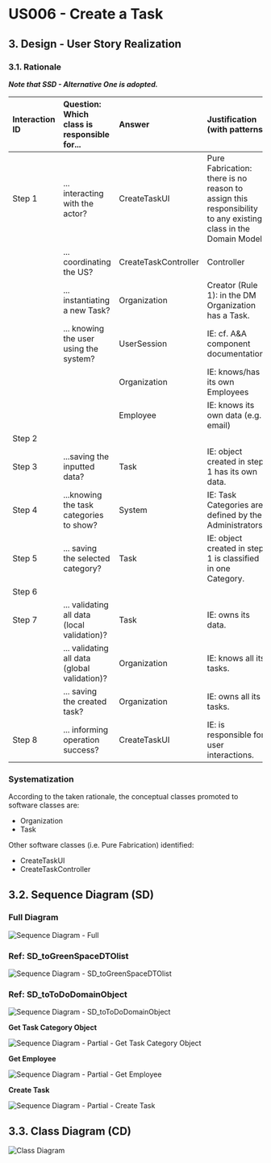# US006 - Create a Task

## 3. Design - User Story Realization

### 3.1. Rationale

_**Note that SSD - Alternative One is adopted.**_

| Interaction ID | Question: Which class is responsible for...   | Answer               | Justification (with patterns)                                                                                 |
|:---------------|:----------------------------------------------|:---------------------|:--------------------------------------------------------------------------------------------------------------|
| Step 1  		     | 	... interacting with the actor?              | CreateTaskUI         | Pure Fabrication: there is no reason to assign this responsibility to any existing class in the Domain Model. |
| 			  		        | 	... coordinating the US?                     | CreateTaskController | Controller                                                                                                    |
| 			  		        | 	... instantiating a new Task?                | Organization         | Creator (Rule 1): in the DM Organization has a Task.                                                          |
| 			  		        | ... knowing the user using the system?        | UserSession          | IE: cf. A&A component documentation.                                                                          |
| 			  		        | 							                                       | Organization         | IE: knows/has its own Employees                                                                               |
| 			  		        | 							                                       | Employee             | IE: knows its own data (e.g. email)                                                                           |
| Step 2  		     | 							                                       |                      |                                                                                                               |
| Step 3  		     | 	...saving the inputted data?                 | Task                 | IE: object created in step 1 has its own data.                                                                |
| Step 4  		     | 	...knowing the task categories to show?      | System               | IE: Task Categories are defined by the Administrators.                                                        |
| Step 5  		     | 	... saving the selected category?            | Task                 | IE: object created in step 1 is classified in one Category.                                                   |
| Step 6  		     | 							                                       |                      |                                                                                                               |              
| Step 7  		     | 	... validating all data (local validation)?  | Task                 | IE: owns its data.                                                                                            | 
| 			  		        | 	... validating all data (global validation)? | Organization         | IE: knows all its tasks.                                                                                      | 
| 			  		        | 	... saving the created task?                 | Organization         | IE: owns all its tasks.                                                                                       | 
| Step 8  		     | 	... informing operation success?             | CreateTaskUI         | IE: is responsible for user interactions.                                                                     | 

### Systematization ##

According to the taken rationale, the conceptual classes promoted to software classes are:

* Organization
* Task

Other software classes (i.e. Pure Fabrication) identified:

* CreateTaskUI
* CreateTaskController

## 3.2. Sequence Diagram (SD)


### Full Diagram

![Sequence Diagram - Full](svg/us021-sequence-diagram.svg)

### Ref: SD_toGreenSpaceDTOlist


![Sequence Diagram - SD_toGreenSpaceDTOlist](svg/SD_toGreenSpaceDTOlist.svg)

### Ref: SD_toToDoDomainObject

![Sequence Diagram - SD_toToDoDomainObject](svg/SD_toToDoDomainObject.svg)

**Get Task Category Object**

![Sequence Diagram - Partial - Get Task Category Object](svg/us006-sequence-diagram-partial-get-task-category.svg)

**Get Employee**

![Sequence Diagram - Partial - Get Employee](svg/us006-sequence-diagram-partial-get-employee.svg)

**Create Task**

![Sequence Diagram - Partial - Create Task](svg/us006-sequence-diagram-partial-create-task.svg)

## 3.3. Class Diagram (CD)

![Class Diagram](svg/us006-class-diagram.svg)